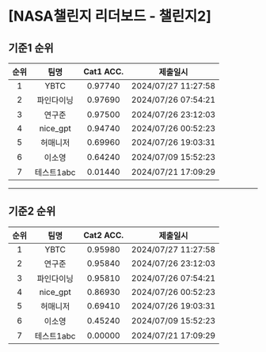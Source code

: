 # [NASA챌린지 리더보드 - 챌린지2]
## 기준1 순위
| 순위 | 팀명 | Cat1 ACC. | 제출일시 |
|:----:|:----:|:-----:|:----:|
| 1 | YBTC | 0.97740 | 2024/07/27 11:27:58 |
| 2 | 파인다이닝 | 0.97690 | 2024/07/26 07:54:21 |
| 3 | 연구준 | 0.97500 | 2024/07/26 23:12:03 |
| 4 | nice_gpt | 0.94740 | 2024/07/26 00:52:23 |
| 5 | 허매니저 | 0.69960 | 2024/07/26 19:03:31 |
| 6 | 이소영 | 0.64240 | 2024/07/09 15:52:23 |
| 7 | 테스트1abc | 0.01440 | 2024/07/21 17:09:29 |
___
## 기준2 순위
| 순위 | 팀명 | Cat2 ACC. | 제출일시 |
|:----:|:----:|:-----:|:----:|
| 1 | YBTC | 0.95980 | 2024/07/27 11:27:58 |
| 2 | 연구준 | 0.95840 | 2024/07/26 23:12:03 |
| 3 | 파인다이닝 | 0.95810 | 2024/07/26 07:54:21 |
| 4 | nice_gpt | 0.86930 | 2024/07/26 00:52:23 |
| 5 | 허매니저 | 0.69410 | 2024/07/26 19:03:31 |
| 6 | 이소영 | 0.45240 | 2024/07/09 15:52:23 |
| 7 | 테스트1abc | 0.00000 | 2024/07/21 17:09:29 |
